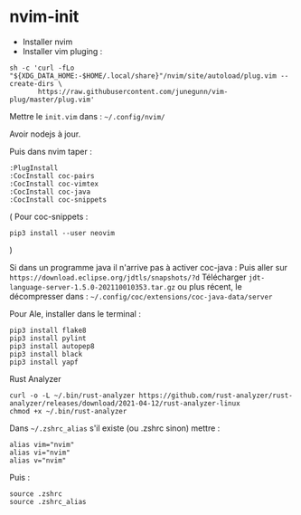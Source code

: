 # nvim-init

* Installer nvim
* Installer vim pluging :
```
sh -c 'curl -fLo "${XDG_DATA_HOME:-$HOME/.local/share}"/nvim/site/autoload/plug.vim --create-dirs \
       https://raw.githubusercontent.com/junegunn/vim-plug/master/plug.vim'
```

Mettre le `init.vim` dans :
`~/.config/nvim/`

Avoir nodejs à jour.  

Puis dans nvim taper :
```
:PlugInstall
:CocInstall coc-pairs
:CocInstall coc-vimtex
:CocInstall coc-java
:CocInstall coc-snippets
```
(
Pour coc-snippets :
```
pip3 install --user neovim
```
)

Si dans un programme java il n'arrive pas à activer coc-java :
Puis aller sur `https://download.eclipse.org/jdtls/snapshots/?d`
Télécharger `jdt-language-server-1.5.0-202110010353.tar.gz` ou plus récent, le décompresser dans :
`~/.config/coc/extensions/coc-java-data/server`


Pour Ale, installer dans le terminal :

```
pip3 install flake8
pip3 install pylint
pip3 install autopep8
pip3 install black
pip3 install yapf
```

Rust Analyzer
```
curl -o -L ~/.bin/rust-analyzer https://github.com/rust-analyzer/rust-analyzer/releases/download/2021-04-12/rust-analyzer-linux
chmod +x ~/.bin/rust-analyzer
```

Dans `~/.zshrc_alias` s'il existe (ou .zshrc sinon) mettre :
```
alias vim="nvim"
alias vi="nvim"
alias v="nvim"
```

Puis :
```
source .zshrc
source .zshrc_alias
```
